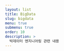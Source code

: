 ```yaml
---
layout: list
title: BigData
slug: bigdata
menu: true
submenu: true
order: 10
description: >
  빅데이터 엔지니어링 관련 내용
---
```

